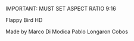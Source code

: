 IMPORTANT: MUST SET ASPECT RATIO 9:16

Flappy Bird HD

Made by
Marco Di Modica
Pablo Longaron Cobos
